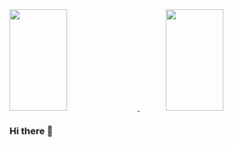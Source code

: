 <a href="https://github.com/anuraghazra/github-readme-stats">
  <img width="45%" height="180" src="https://github-readme-stats.vercel.app/api/top-langs/?username=JaydenGrubb1&theme=prussian&langs_count=8&count_private=true&layout=compact" />
</a>
<a href="https://github.com/anuraghazra/convoychat">
  <img align="right" width="45%" height="180" src="https://github-readme-stats.vercel.app/api?username=JaydenGrubb1&count_private=true&show_icons=true&theme=prussian" />
</a>
<a>
‎ ‎ ‎ ‎ ‎ ‎ ‎ ‎‎ 
</a>

### Hi there 👋

<!--
**JaydenGrubb1/JaydenGrubb1** is a ✨ _special_ ✨ repository because its `README.md` (this file) appears on your GitHub profile.

Here are some ideas to get you started:

- 🔭 I’m currently working on ...
- 🌱 I’m currently learning ...
- 👯 I’m looking to collaborate on ...
- 🤔 I’m looking for help with ...
- 💬 Ask me about ...
- 📫 How to reach me: ...
- 😄 Pronouns: ...
- ⚡ Fun fact: ...
-->
